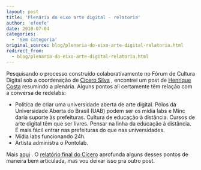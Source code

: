 ```yaml
---
layout: post
title: 'Plenária do eixo arte digital - relatoria'
author: 'efeefe'
date: 2010-07-04
categories:
  - 'Sem categoria'
original_source: blog/plenaria-do-eixo-arte-digital-relatoria.html
redirect_from:
  - blog/plenaria-do-eixo-arte-digital-relatoria.html
---
```


Pesquisando o processo construído colaborativamente no Fórum de Cultura Digital sob a coordenação de [Cícero Silva](http://culturadigital.br/members/cicerosilva) , encontrei um post de [Henrique Costa](http://culturadigital.br/members/henriquecosta/) resumindo a plenária. Alguns pontos ali certamente têm relação com a conversa de redelabs:

-   Política de criar uma universidade aberta de arte digital. Pólos da Universidade Aberta do Brasil (UAB) podem ser os mídia labs e Minc daria suporte às prefeituras. Cultura de educação à distância. Cursos de arte digital têm que ser livres. Pensar na linha da educação à distância. É mais fácil entrar nas prefeituras do que nas universidades.
-   Mídia labs funcionando 24h.
-   Artista administra o Pontolab.

Mais [aqui](http://culturadigital.br/seminariointernacional/2009/11/24/relatorias-das-plenarias-eixo-arte-digital/) . O [relatório final do Cícero](http://www.cicerosilva.com/?p=260) aprofunda alguns desses pontos de maneira bem articulada, mas vou deixar isso pra outro post.
